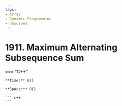 ```yaml
---
tags:
- Array
- Dynamic Programming
- Unsolved
---
```



# 1911. Maximum Alternating Subsequence Sum

=== "C++"

    **Time:** O()

    **Space:** O()

    ``` c++
    ```